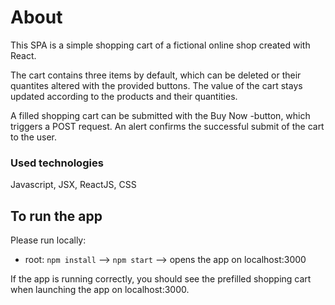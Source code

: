 # About

This SPA is a simple shopping cart of a fictional online shop created with React. 

The cart contains three items by default, which can be deleted or their quantites altered with the provided buttons. The value of the cart stays updated according to the products and their quantities.

A filled shopping cart can be submitted with the Buy Now -button, which triggers a POST request. An alert confirms the successful submit of the cart to the user.

### Used technologies

Javascript, JSX, ReactJS, CSS

## To run the app

Please run locally:

- root: `npm install` --> `npm start` --> opens the app on localhost:3000

If the app is running correctly, you should see the prefilled shopping cart when launching the app on localhost:3000.


